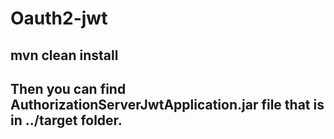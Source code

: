 ﻿# Oauth2-jwt
## mvn clean install
## Then you can find AuthorizationServerJwtApplication.jar file that is in ../target folder.

